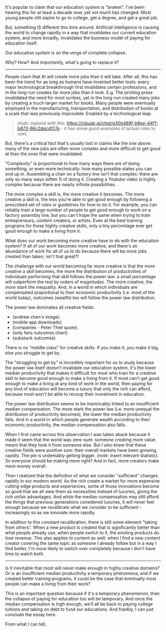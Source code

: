It's popular to claim that our education system is "broken". I've been hearing this for at least a decade now, yet not much has changed. Most young people still aspire to go to college, get a degree, and get a great job.

But, something IS different this time around. Artificial intelligence is causing the world to change rapidly in a way that invalidates our current education system, and more broadly, invalidates the business model of paying for education itself.

Our education system is on the verge of complete collapse.

Why? How? And importantly, what's going to replace it?

---

People claim that AI will create more jobs than it will take. After all, this has been the trend for as long as humans have invented better tools: every major technological breakthrough first invalidates certain professions, and in the long-run creates far more jobs than it took. E.g. The printing press invalidated the need for most scribes, yet in the long-run created many jobs by creating a much larger market for books. Many people were eventually employed in the manufacturing, transportation, and distribution of books at a scale that was previously impossible. Enabled by a technological leap.

> (*todo: expand with this: https://claude.ai/chat/a30a488f-b8ee-44f1-b873-96c2dacdf27e* - it has some good examples of actual roles to use).

But, there's a critical fact that's usually lost in claims like the one above: many of the new jobs are often more complex and more difficult to get good at than the ones that were invalidated. 

"Complexity" is proportional to how many ways there are of doing something, or even more technically: how many possible states you can end up in. Assembling a chair on a factory line isn't that complex: there are only so many ways (often 1) of doing it. Creating a Youtube video is highly complex because there are nearly infinite possibilities.

The more complex a skill is, the more creative it becomes. The more creative a skill is, the less you're able to get good enough by following a prescribed set of rules or guidelines for how to do it. For example, you can reliably train a large number of people to get good enough to work on a factory assembly line, but you can't hope the same when trying to train entrepreneurs, content creators, or artists. Even at the best training programs for these highly creative skills, only a tiny percentage ever get good enough to make a living from it.

What does our work becoming more creative have to do with the education system? If all of our work becomes more creative, and there's an abundance of work for all of us to do because there will be more jobs created than taken, isn't that great?!

The challenge with our world becoming far more creative is that the more creative a skill becomes, the more the distribution of productivities of individuals performing that skill follows the power law: a small percentage will outperform the rest by orders of magnitudes. The more creative, the more stark the inequality. And, in a world in which individuals are compensated proportional to their economic productivity (i.e. most of the world today), outcomes (wealth) too will follow the power law distribution.

The power law dominates all creative fields:

- (andrew chen's image).
- (mobile app downloads)
- (companies - Peter Thiel quote).
- (only fans outcomes chart).
- (substack outcomes)

There is no "middle class" for creative skills. If you make it, you make it big, else you struggle to get by.

The "struggling to get by" is incredibly important for us to study because the power law itself doesn't invalidate our education system, it's the lower median productivity that makes it difficult for most who train for a creative skill to become good enough to make a living from it. If most can't get good enough to make a living at any kind of work in the world, then paying for any kind of education will become a luxury that only the rich can afford, because most won't be able to recoup their investment in education.

The power law distribution seems to be inextricably linked to an insufficient median compensation. The more stark the power law (i.e. more unequal the distribution of productivity becomes), the lower the median productivity falls. And in a world in which people generate wealth according to their economic productivity, the median compensation also falls.

When I first came across this observation I was taken aback because it made it seem that the world was zero-sum: someone creating more value meant that they took it from someone else. But I also knew that these creative fields were positive sum: their overall markets have been growing rapidly. The pie is undeniably getting bigger. (note: insert relevant statistic). So everyone should be making more right? And in fact, more creators make more money overall.

Then I realized that the definition of what we consider "sufficient" changes rapidly in our modern world. As the rich create a market for more expensive cutting edge products and experiences, some of those innovations become so good that we all view them as necessities instead of luxuries, giving the rich unfair advantages. And while the median compensation may still afford the things that previous generations considered luxuries, it will never feel enough because we recalibrate what we consider to be sufficient -  increasingly so as we innovate more rapidly. 

In addition to this constant recalibration, there is still some element "taking from others". When a new product is created that is significantly better than what people already use, when people switch to it, the existing products do lose revenue. This also applies to content as well: when I find a new content creator covering the same topic as someone I already follow but in a way I find better, I'm more likely to switch over completely because I don't have time to watch both.

---

Is it inevitable that most will never make enough in highly creative domains? Or is an insufficient median productivity a temporary phenomena, and if we created better training programs, it could be the case that eventually most people can make a living from their work?

This is an important question because if it's a temporary phenomenon, then the collapse of paying for education too will be temporary. And once the median compensation is high enough, we'll all be back to paying college tuitions and taking on debt to fund our educations. And frankly, I can just conclude the essay here.

From what I can tell, 




